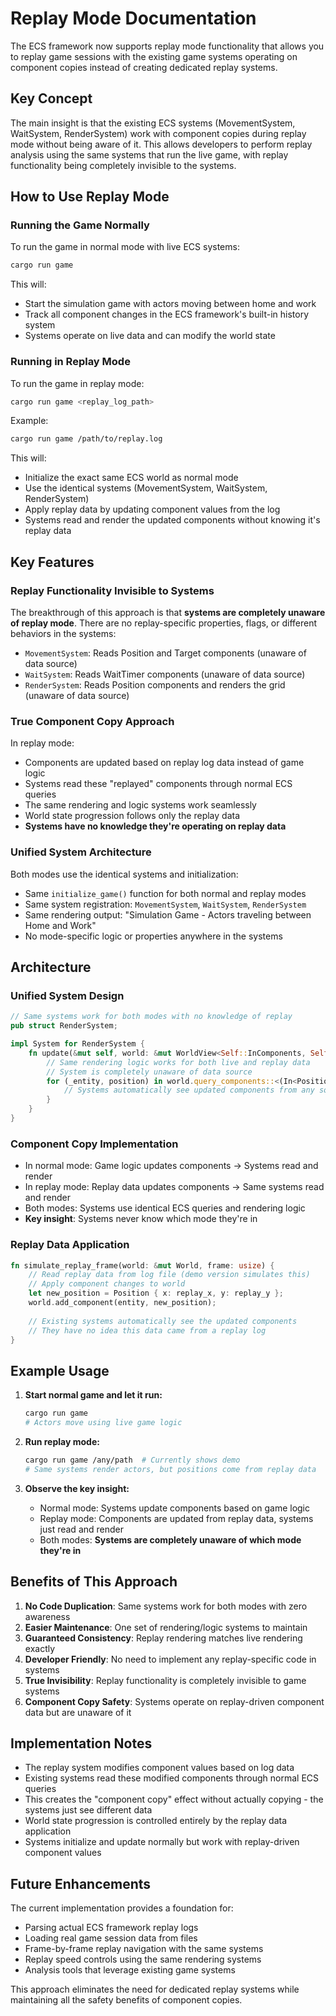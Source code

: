 # Replay Mode Documentation

The ECS framework now supports replay mode functionality that allows you to replay game sessions with the existing game systems operating on component copies instead of creating dedicated replay systems.

## Key Concept

The main insight is that the existing ECS systems (MovementSystem, WaitSystem, RenderSystem) work with component copies during replay mode without being aware of it. This allows developers to perform replay analysis using the same systems that run the live game, with replay functionality being completely invisible to the systems.

## How to Use Replay Mode

### Running the Game Normally

To run the game in normal mode with live ECS systems:

```bash
cargo run game
```

This will:
- Start the simulation game with actors moving between home and work
- Track all component changes in the ECS framework's built-in history system
- Systems operate on live data and can modify the world state

### Running in Replay Mode

To run the game in replay mode:

```bash
cargo run game <replay_log_path>
```

Example:
```bash
cargo run game /path/to/replay.log
```

This will:
- Initialize the exact same ECS world as normal mode
- Use the identical systems (MovementSystem, WaitSystem, RenderSystem) 
- Apply replay data by updating component values from the log
- Systems read and render the updated components without knowing it's replay data

## Key Features

### Replay Functionality Invisible to Systems

The breakthrough of this approach is that **systems are completely unaware of replay mode**. There are no replay-specific properties, flags, or different behaviors in the systems:

- `MovementSystem`: Reads Position and Target components (unaware of data source)
- `WaitSystem`: Reads WaitTimer components (unaware of data source)  
- `RenderSystem`: Reads Position components and renders the grid (unaware of data source)

### True Component Copy Approach

In replay mode:
- Components are updated based on replay log data instead of game logic
- Systems read these "replayed" components through normal ECS queries
- The same rendering and logic systems work seamlessly
- World state progression follows only the replay data
- **Systems have no knowledge they're operating on replay data**

### Unified System Architecture

Both modes use the identical systems and initialization:
- Same `initialize_game()` function for both normal and replay modes
- Same system registration: `MovementSystem`, `WaitSystem`, `RenderSystem`
- Same rendering output: "Simulation Game - Actors traveling between Home and Work"
- No mode-specific logic or properties anywhere in the systems

## Architecture

### Unified System Design

```rust
// Same systems work for both modes with no knowledge of replay
pub struct RenderSystem;

impl System for RenderSystem {
    fn update(&mut self, world: &mut WorldView<Self::InComponents, Self::OutComponents>) {
        // Same rendering logic works for both live and replay data
        // System is completely unaware of data source
        for (_entity, position) in world.query_components::<(In<Position>,)>() {
            // Systems automatically see updated components from any source
        }
    }
}
```

### Component Copy Implementation

- In normal mode: Game logic updates components → Systems read and render
- In replay mode: Replay data updates components → Same systems read and render
- Both modes: Systems use identical ECS queries and rendering logic
- **Key insight**: Systems never know which mode they're in

### Replay Data Application

```rust
fn simulate_replay_frame(world: &mut World, frame: usize) {
    // Read replay data from log file (demo version simulates this)
    // Apply component changes to world
    let new_position = Position { x: replay_x, y: replay_y };
    world.add_component(entity, new_position);
    
    // Existing systems automatically see the updated components
    // They have no idea this data came from a replay log
}
```

## Example Usage

1. **Start normal game and let it run:**
   ```bash
   cargo run game
   # Actors move using live game logic
   ```

2. **Run replay mode:**
   ```bash
   cargo run game /any/path  # Currently shows demo
   # Same systems render actors, but positions come from replay data
   ```

3. **Observe the key insight:**
   - Normal mode: Systems update components based on game logic
   - Replay mode: Components are updated from replay data, systems just read and render
   - Both modes: **Systems are completely unaware of which mode they're in**

## Benefits of This Approach

1. **No Code Duplication**: Same systems work for both modes with zero awareness
2. **Easier Maintenance**: One set of rendering/logic systems to maintain
3. **Guaranteed Consistency**: Replay rendering matches live rendering exactly
4. **Developer Friendly**: No need to implement any replay-specific code in systems
5. **True Invisibility**: Replay functionality is completely invisible to game systems
6. **Component Copy Safety**: Systems operate on replay-driven component data but are unaware of it

## Implementation Notes

- The replay system modifies component values based on log data
- Existing systems read these modified components through normal ECS queries
- This creates the "component copy" effect without actually copying - the systems just see different data
- World state progression is controlled entirely by the replay data application
- Systems initialize and update normally but work with replay-driven component values

## Future Enhancements

The current implementation provides a foundation for:
- Parsing actual ECS framework replay logs
- Loading real game session data from files
- Frame-by-frame replay navigation with the same systems
- Replay speed controls using the same rendering systems
- Analysis tools that leverage existing game systems

This approach eliminates the need for dedicated replay systems while maintaining all the safety benefits of component copies.